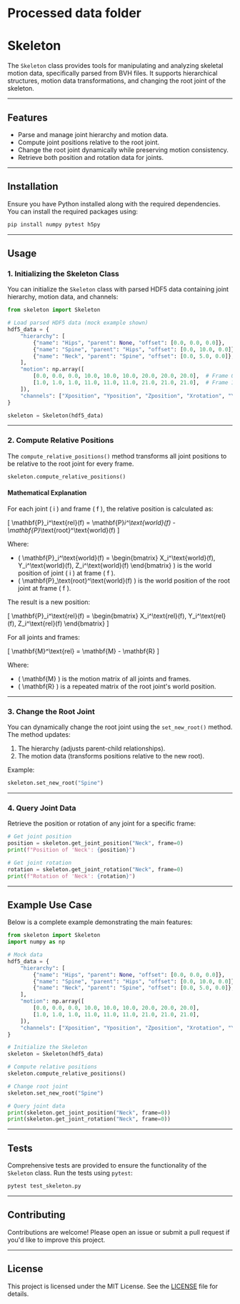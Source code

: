 # Processed data folder

# Skeleton

The `Skeleton` class provides tools for manipulating and analyzing skeletal motion data, specifically parsed from BVH files. It supports hierarchical structures, motion data transformations, and changing the root joint of the skeleton.

---

## Features

- Parse and manage joint hierarchy and motion data.
- Compute joint positions relative to the root joint.
- Change the root joint dynamically while preserving motion consistency.
- Retrieve both position and rotation data for joints.

---

## Installation

Ensure you have Python installed along with the required dependencies. You can install the required packages using:

```bash
pip install numpy pytest h5py
```

---

## Usage

### 1. Initializing the Skeleton Class

You can initialize the `Skeleton` class with parsed HDF5 data containing joint hierarchy, motion data, and channels:

```python
from skeleton import Skeleton

# Load parsed HDF5 data (mock example shown)
hdf5_data = {
    "hierarchy": [
        {"name": "Hips", "parent": None, "offset": [0.0, 0.0, 0.0]},
        {"name": "Spine", "parent": "Hips", "offset": [0.0, 10.0, 0.0]},
        {"name": "Neck", "parent": "Spine", "offset": [0.0, 5.0, 0.0]},
    ],
    "motion": np.array([
        [0.0, 0.0, 0.0, 10.0, 10.0, 10.0, 20.0, 20.0, 20.0],  # Frame 0
        [1.0, 1.0, 1.0, 11.0, 11.0, 11.0, 21.0, 21.0, 21.0],  # Frame 1
    ]),
    "channels": ["Xposition", "Yposition", "Zposition", "Xrotation", "Yrotation", "Zrotation"] * 3,
}

skeleton = Skeleton(hdf5_data)
```

---

### 2. Compute Relative Positions

The `compute_relative_positions()` method transforms all joint positions to be relative to the root joint for every frame.

```python
skeleton.compute_relative_positions()
```

#### **Mathematical Explanation**

For each joint \( i \) and frame \( f \), the relative position is calculated as:

\[
\mathbf{P}_i^\text{rel}(f) = \mathbf{P}_i^\text{world}(f) - \mathbf{P}_\text{root}^\text{world}(f)
\]

Where:
- \( \mathbf{P}_i^\text{world}(f) = \begin{bmatrix} X_i^\text{world}(f), Y_i^\text{world}(f), Z_i^\text{world}(f) \end{bmatrix} \) is the world position of joint \( i \) at frame \( f \).
- \( \mathbf{P}_\text{root}^\text{world}(f) \) is the world position of the root joint at frame \( f \).

The result is a new position:

\[
\mathbf{P}_i^\text{rel}(f) = \begin{bmatrix} X_i^\text{rel}(f), Y_i^\text{rel}(f), Z_i^\text{rel}(f) \end{bmatrix}
\]

For all joints and frames:

\[
\mathbf{M}^\text{rel} = \mathbf{M} - \mathbf{R}
\]

Where:
- \( \mathbf{M} \) is the motion matrix of all joints and frames.
- \( \mathbf{R} \) is a repeated matrix of the root joint's world position.

---

### 3. Change the Root Joint

You can dynamically change the root joint using the `set_new_root()` method. The method updates:
1. The hierarchy (adjusts parent-child relationships).
2. The motion data (transforms positions relative to the new root).

Example:

```python
skeleton.set_new_root("Spine")
```

---

### 4. Query Joint Data

Retrieve the position or rotation of any joint for a specific frame:

```python
# Get joint position
position = skeleton.get_joint_position("Neck", frame=0)
print(f"Position of 'Neck': {position}")

# Get joint rotation
rotation = skeleton.get_joint_rotation("Neck", frame=0)
print(f"Rotation of 'Neck': {rotation}")
```

---

## Example Use Case

Below is a complete example demonstrating the main features:

```python
from skeleton import Skeleton
import numpy as np

# Mock data
hdf5_data = {
    "hierarchy": [
        {"name": "Hips", "parent": None, "offset": [0.0, 0.0, 0.0]},
        {"name": "Spine", "parent": "Hips", "offset": [0.0, 10.0, 0.0]},
        {"name": "Neck", "parent": "Spine", "offset": [0.0, 5.0, 0.0]},
    ],
    "motion": np.array([
        [0.0, 0.0, 0.0, 10.0, 10.0, 10.0, 20.0, 20.0, 20.0],
        [1.0, 1.0, 1.0, 11.0, 11.0, 11.0, 21.0, 21.0, 21.0],
    ]),
    "channels": ["Xposition", "Yposition", "Zposition", "Xrotation", "Yrotation", "Zrotation"] * 3,
}

# Initialize the Skeleton
skeleton = Skeleton(hdf5_data)

# Compute relative positions
skeleton.compute_relative_positions()

# Change root joint
skeleton.set_new_root("Spine")

# Query joint data
print(skeleton.get_joint_position("Neck", frame=0))
print(skeleton.get_joint_rotation("Neck", frame=0))
```

---

## Tests

Comprehensive tests are provided to ensure the functionality of the `Skeleton` class. Run the tests using `pytest`:

```bash
pytest test_skeleton.py
```

---

## Contributing

Contributions are welcome! Please open an issue or submit a pull request if you'd like to improve this project.

---

## License

This project is licensed under the MIT License. See the [LICENSE](LICENSE) file for details.
